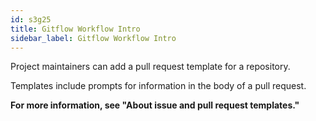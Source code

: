 ```yaml
---
id: s3g25
title: Gitflow Workflow Intro
sidebar_label: Gitflow Workflow Intro
---
```


Project maintainers can add a pull request template for a repository.

Templates include prompts for information in the body of a pull request.

**For more information, see "About issue and pull request templates."**

